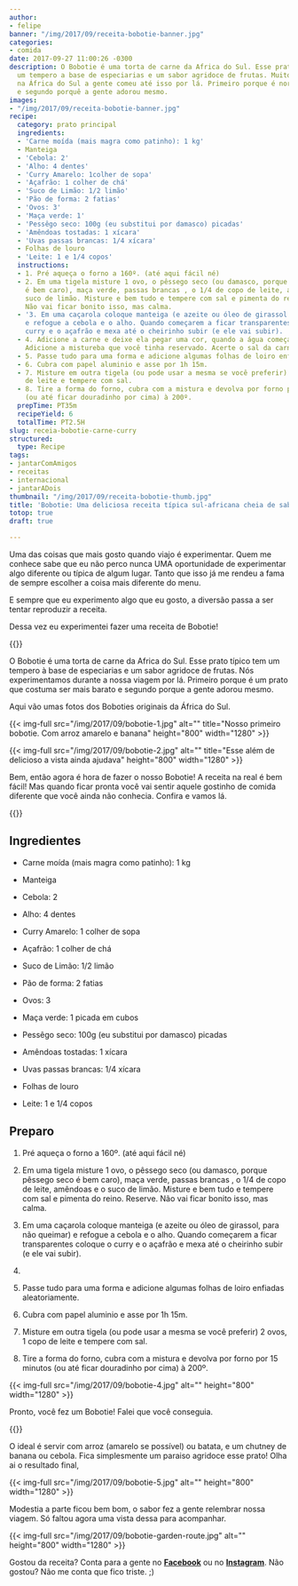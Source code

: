 ```yaml
---
author:
- felipe
banner: "/img/2017/09/receita-bobotie-banner.jpg"
categories:
- comida
date: 2017-09-27 11:00:26 -0300
description: O Bobotie é uma torta de carne da Africa do Sul. Esse prato típico tem
  um tempero a base de especiarias e um sabor agridoce de frutas. Muito encontrado
  na África do Sul a gente comeu até isso por lá. Primeiro porque é normalmente barato
  e segundo porquê a gente adorou mesmo.
images:
- "/img/2017/09/receita-bobotie-banner.jpg"
recipe:
  category: prato principal
  ingredients:
  - 'Carne moída (mais magra como patinho): 1 kg'
  - Manteiga
  - 'Cebola: 2'
  - 'Alho: 4 dentes'
  - 'Curry Amarelo: 1colher de sopa'
  - 'Açafrão: 1 colher de chá'
  - 'Suco de Limão: 1/2 limão'
  - 'Pão de forma: 2 fatias'
  - 'Ovos: 3'
  - 'Maça verde: 1'
  - 'Pessêgo seco: 100g (eu substitui por damasco) picadas'
  - 'Amêndoas tostadas: 1 xícara'
  - 'Uvas passas brancas: 1/4 xícara'
  - Folhas de louro
  - 'Leite: 1 e 1/4 copos'
  instructions:
  - 1. Pré aqueça o forno a 160º. (até aqui fácil né)
  - 2. Em uma tigela misture 1 ovo, o pêssego seco (ou damasco, porque pêssego seco
    é bem caro), maça verde, passas brancas , o 1/4 de copo de leite, amêndoas e o
    suco de limão. Misture e bem tudo e tempere com sal e pimenta do reino. Reserve.
    Não vai ficar bonito isso, mas calma.
  - '3. Em uma caçarola coloque manteiga (e azeite ou óleo de girassol para não queimar)
    e refogue a cebola e o alho. Quando começarem a ficar transparentes coloque o
    curry e o açafrão e mexa até o cheirinho subir (e ele vai subir). '
  - 4. Adicione a carne e deixe ela pegar uma cor, quando a água começar a secar.
    Adicione a mistureba que você tinha reservado. Acerte o sal da carne.
  - 5. Passe tudo para uma forma e adicione algumas folhas de loiro enfiadas aleatoriamente.
  - 6. Cubra com papel aluminio e asse por 1h 15m.
  - 7. Misture em outra tigela (ou pode usar a mesma se você preferir) 2 ovos, 1 copo
    de leite e tempere com sal.
  - 8. Tire a forma do forno, cubra com a mistura e devolva por forno por 15 minutos
    (ou até ficar douradinho por cima) à 200º.
  prepTime: PT35m
  recipeYield: 6
  totalTime: PT2.5H
slug: receia-bobotie-carne-curry
structured:
  type: Recipe
tags:
- jantarComAmigos
- receitas
- internacional
- jantarADois
thumbnail: "/img/2017/09/receita-bobotie-thumb.jpg"
title: 'Bobotie: Uma deliciosa receita típica sul-africana cheia de sabor agridoce'
totop: true
draft: true

---
```



Uma das coisas que mais gosto quando viajo é experimentar. Quem me conhece sabe que eu não perco nunca UMA oportunidade de experimentar algo diferente ou típica de algum lugar. Tanto que isso já me rendeu a fama de sempre escolher a coisa mais diferente do menu.

E sempre que eu experimento algo que eu gosto, a diversão passa a ser tentar reproduzir a receita.

Dessa vez eu experimentei fazer uma receita de Bobotie!

{{<recipe name="Bobotie" prep-time="30m" cook-time="2h" total-time="2h30m">}}</recipe>

O Bobotie é uma torta de carne da Africa do Sul. Esse prato típico tem um tempero à base de especiarias e um sabor agridoce de frutas. Nós experimentamos durante a nossa viagem por lá. Primeiro porque é um prato que costuma ser mais barato e segundo porque a gente adorou mesmo.

Aqui vão umas fotos dos Boboties originais da África do Sul.

{{< img-full src="/img/2017/09/bobotie-1.jpg" alt="" title="Nosso primeiro bobotie. Com arroz amarelo e banana"  height="800" width="1280" >}}

{{< img-full src="/img/2017/09/bobotie-2.jpg" alt="" title="Esse além de delicioso a vista ainda ajudava"  height="800" width="1280" >}}

Bem, então agora é hora de fazer o nosso Bobotie! A receita na real é bem fácil! Mas quando ficar pronta você vai sentir aquele gostinho de comida diferente que você ainda não conhecia. Confira e vamos lá.

{{<subscribe>}}</subscribe>

## Ingredientes

* Carne moída (mais magra como patinho): 1 kg

* Manteiga

* Cebola: 2

* Alho: 4 dentes

* Curry Amarelo: 1 colher de sopa

* Açafrão: 1 colher de chá

* Suco de Limão: 1/2 limão

* Pão de forma: 2 fatias

* Ovos: 3

* Maça verde: 1 picada em cubos

* Pessêgo seco: 100g (eu substitui por damasco) picadas

* Amêndoas tostadas: 1 xícara

* Uvas passas brancas: 1/4 xícara

* Folhas de louro

* Leite: 1 e 1/4 copos

## Preparo

1. Pré aqueça o forno a 160º. (até aqui fácil né)

1. Em uma tigela misture 1 ovo, o pêssego seco (ou damasco, porque pêssego seco é bem caro), maça verde, passas brancas , o 1/4 de copo de leite, amêndoas e o suco de limão. Misture e bem tudo e tempere com sal e pimenta do reino. Reserve. Não vai ficar bonito isso, mas calma.

1. Em uma caçarola coloque manteiga (e azeite ou óleo de girassol, para não queimar) e refogue a cebola e o alho. Quando começarem a ficar transparentes coloque o curry e o açafrão e mexa até o cheirinho subir (e ele vai subir).

1.

1. Passe tudo para uma forma e adicione algumas folhas de loiro enfiadas aleatoriamente.

1. Cubra com papel aluminio e asse por 1h 15m.

1. Misture em outra tigela (ou pode usar a mesma se você preferir) 2 ovos, 1 copo de leite e tempere com sal.

1. Tire a forma do forno, cubra com a mistura e devolva por forno por 15 minutos (ou até ficar douradinho por cima) à 200º.

{{< img-full src="/img/2017/09/bobotie-4.jpg" alt=""  height="800" width="1280" >}}

Pronto,  você fez um Bobotie! Falei que você conseguia.

{{<facebook-like>}}</facebook-like>

O ideal é servir com arroz (amarelo se possível) ou batata, e um chutney de banana ou cebola. Fica simplesmente um paraiso agridoce esse prato! Olha ai o resultado final,

{{< img-full src="/img/2017/09/bobotie-5.jpg" alt=""  height="800" width="1280" >}}

Modestia a parte ficou bem bom, o sabor fez a gente relembrar nossa viagem. Só faltou agora uma vista dessa para acompanhar.

{{< img-full src="/img/2017/09/bobotie-garden-route.jpg" alt=""  height="800" width="1280" >}}

Gostou da receita? Conta para a gente no **[Facebook](https://www.facebook.com/debacontudo/)** ou no **[Instagram](https://www.instagram.com/casaldebacontudo/)**. Não gostou? Não me conta que fico triste. ;)